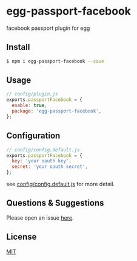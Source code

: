 # egg-passport-facebook

facebook passport plugin for egg

## Install

```bash
$ npm i egg-passport-facebook --save
```

## Usage

```js
// config/plugin.js
exports.passportFacebook = {
  enable: true,
  package: 'egg-passport-facebook',
};
```

## Configuration

```js
// config/config.default.js
exports.passportFacebook = {
  key: 'your oauth key',
  secret: 'your oauth secret',
};
```

see [config/config.default.js](config/config.default.js) for more detail.

## Questions & Suggestions

Please open an issue [here](https://github.com/eggjs/egg/issues).

## License

[MIT](LICENSE.txt)
